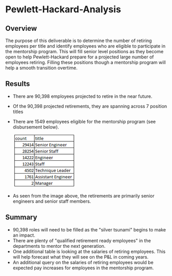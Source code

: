 # Pewlett-Hackard-Analysis

## Overview

The purpose of this deliverable is to determine the number of retiring employees per title and identify employees who are eligible to participate in the mentorship program. This will fill senior level positions as they become open to help Pewlett-Hackard prepare for a projected large number of employees retiring. Filling these positions though a mentorship program will help a smooth transition overtime.

## Results

- There are 90,398 employees projected to retire in the near future. 
- Of the 90,398 projected retirements, they are spanning across 7 position titles
- There are 1549 employees eligible for the mentorship program (see disbursement below).

  ![employee_titles](/Data/grouped_employee_titles.PNG)

- As seen from the image above, the retirements are primarily senior engineers and senior staff members.

## Summary
- 90,398 roles will need to be filled as the "silver tsunami" begins to make an impact. 
- There are plenty of "qualified retirement ready employees" in the departments to mentor the next generation.
- One additional table is looking at the salaries of retiring employees. This will help forecast what they will see on the P&L in coming years. 
- An additional query on the salaries of retiring employees would be expected pay increases for employees in the mentorship program.



